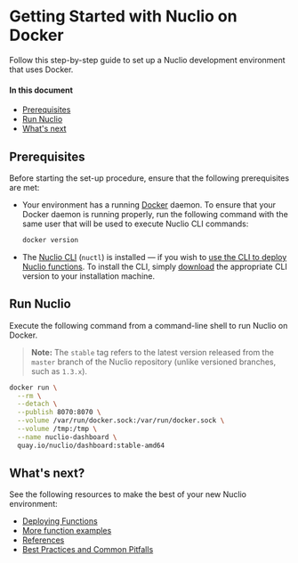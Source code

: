 # Getting Started with Nuclio on Docker

Follow this step-by-step guide to set up a Nuclio development environment that uses Docker.

#### In this document

- [Prerequisites](#prerequisites)
- [Run Nuclio](#run-nuclio)
- [What's next](#whats-next)

## Prerequisites

Before starting the set-up procedure, ensure that the following prerequisites are met:

- Your environment has a running [Docker](https://docker.com) daemon.
    To ensure that your Docker daemon is running properly, run the following command with the same user that will be used to execute Nuclio CLI commands:
    ```sh
    docker version
    ```

- The [Nuclio CLI](/docs/reference/nuctl/nuctl.md) (`nuctl`) is installed &mdash; if you wish to [use the CLI to deploy Nuclio functions](#deploy-a-function-with-the-nuclio-cli-nuctl).
    To install the CLI, simply [download](https://github.com/nuclio/nuclio/releases) the appropriate CLI version to your installation machine.

<a id="run-nuclio"></a>
## Run Nuclio

Execute the following command from a command-line shell to run Nuclio on Docker.
> **Note:** The `stable` tag refers to the latest version released from the `master` branch of the Nuclio repository (unlike versioned branches, such as `1.3.x`).
```sh
docker run \
  --rm \
  --detach \
  --publish 8070:8070 \
  --volume /var/run/docker.sock:/var/run/docker.sock \
  --volume /tmp:/tmp \
  --name nuclio-dashboard \
  quay.io/nuclio/dashboard:stable-amd64
```

## What's next?

See the following resources to make the best of your new Nuclio environment:

- [Deploying Functions](/docs/tasks/deploying-functions.md)
- [More function examples](/docs/examples/README.md)
- [References](/docs/reference)
- [Best Practices and Common Pitfalls](/docs/concepts/best-practices-and-common-pitfalls.md)
